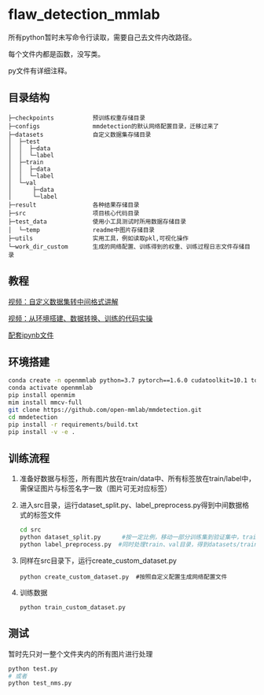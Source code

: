# flaw_detection_mmlab

所有python暂时未写命令行读取，需要自己去文件内改路径。

每个文件内都是函数，没写类。

py文件有详细注释。

## 目录结构
```
├─checkpoints           预训练权重存储目录
├─configs               mmdetection的默认网络配置目录，迁移过来了
├─datasets              自定义数据集存储目录
│  ├─test
│  │  ├─data
│  │  └─label
│  ├─train
│  │  ├─data
│  │  └─label
│  └─val
│      ├─data
│      └─label
├─result                各种结果存储目录
├─src                   项目核心代码目录
├─test_data             使用小工具测试时所用数据存储目录
│  └─temp               readme中图片存储目录
├─utils                 实用工具，例如读取pkl,可视化操作
└─work_dir_custom       生成的网络配置、训练得到的权重、训练过程日志文件存储目录
```

## 教程

[视频：自定义数据集转中间格式讲解](https://www.bilibili.com/video/BV1bM4y1g7Hf?p=4&vd_source=f71295355febbf9584b3fc0781438a910)

[视频：从环境搭建、数据转换、训练的代码实操](https://www.bilibili.com/video/BV1bM4y1g7Hf?p=4&vd_source=f71295355febbf9584b3fc0781438a910)

[配套ipynb文件](https://github.com/open-mmlab/OpenMMLabCourse/blob/main/codes/lec4.ipynb)

## 环境搭建

```bash
conda create -n openmmlab python=3.7 pytorch==1.6.0 cudatoolkit=10.1 torchvision -c pytorch -y
conda activate openmmlab
pip install openmim
mim install mmcv-full
git clone https://github.com/open-mmlab/mmdetection.git
cd mmdetection
pip install -r requirements/build.txt
pip install -v -e .
```

## 训练流程

1. 准备好数据与标签，所有图片放在train/data中、所有标签放在train/label中，需保证图片与标签名字一致（图片可无对应标签）

2. 进入src目录，运行dataset_split.py、label_preprocess.py得到中间数据格式的标签文件

   ```sh
   cd src
   python dataset_split.py		#按一定比例，移动一部分训练集到验证集中，train--->val
   python label_preprocess.py  #同时处理train、val目录，得到datasets/train.pkl和datasets/val.pkl
   ```

3. 同样在src目录下，运行create_custom_dataset.py

   ```shell
   python create_custom_dataset.py	#按照自定义配置生成网络配置文件
   ```

4. 训练数据

   ```shell
   python train_custom_dataset.py
   ```
   
## 测试

暂时先只对一整个文件夹内的所有图片进行处理

```bash
python test.py
# 或者
python test_nms.py
```

